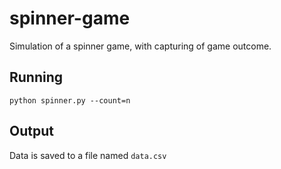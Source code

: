 # spinner-game
Simulation of a spinner game, with capturing of game outcome.

## Running
```python spinner.py --count=n```

## Output
Data is saved to a file named ```data.csv```
